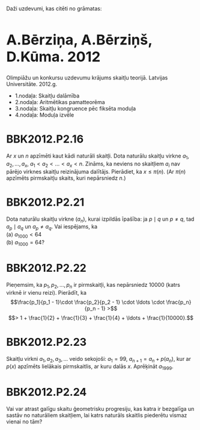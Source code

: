 # &nbsp;

<p>Daži uzdevumi, kas citēti no grāmatas:</p>

<h1 style="font-size:28pt">A.Bērziņa, A.Bērziņš, D.Kūma. 2012</h1>

<p>Olimpiāžu un konkursu uzdevumu krājums skaitļu teorijā. Latvijas 
Universitāte. 2012.g.</p>


* 1.nodaļa: Skaitļu dalāmība
* <blue>2.nodaļa: Aritmētikas pamatteorēma</blue>
* 3.nodaļa: Skaitļu kongruence pēc fiksēta moduļa
* 4.nodaļa: Moduļa izvēle


# <lo-sample/> BBK2012.P2.16

Ar $x$ un $n$ apzīmēti kaut kādi naturāli skaitļi.
Dota naturālu skaitļu virkne $a_1,a_2,\ldots,a_x$, 
$a_1 < a_2 < \ldots < a_x < n$. 
Zināms, ka neviens no skaitļiem $a_i$ nav pārējo virknes 
skaitļu reizinājuma dalītājs. Pierādiet, ka $x \leq \pi(n)$. 
(Ar $\pi(n)$ apzīmēts pirmskaitļu skaits, kuri nepārsniedz $n$.)

<!--
questionType=Prove.ForAll
-->


# <lo-sample/> BBK2012.P2.21

Dota naturālu skaitļu virkne $(a_n)$, kurai izpildās īpašība:
ja $p \mid q$ un $p \neq q$, tad $a_p \mid a_q$ un 
$a_p \neq a_q$. Vai iespējams, ka  
(a) $a_{1000} < 64$  
(b) $a_{1000} = 64$?

<!--
questionType=ProveDisprove.Exists
-->


# <lo-sample/> BBK2012.P2.22

Pieņemsim, ka $p_1,p_2,\ldots,p_n$ ir pirmskaitļi, kas nepārsniedz
$10000$ (katrs virknē ir vienu reizi). Pierādīt, ka 
$$\frac{p_1}{p_1 - 1}\cdot \frac{p_2}{p_2 - 1} \cdot \ldots
\cdot \frac{p_n}{p_n - 1} >$$
$$> 1 + \frac{1}{2} + \frac{1}{3} + 
\frac{1}{4} + \ldots + \frac{1}{10000}.$$

<!--
questionType=Prove.ForAll
-->


# <lo-sample/> BBK2012.P2.23

Skaitļu virkni $a_1,a_2,a_3,\ldots$ veido sekojoši: 
$a_1 = 99$, $a_{n+1} = a_n + p(a_n)$, kur
ar $p(x)$ apzīmēts lielākais pirmskaitlis, ar kuru dalās $x$. 
Aprēķināt $a_{1999}$. 

<!--
questionType=Find.Only
-->


# <lo-sample/> BBK2012.P2.24

Vai var atrast galīgu skaitu ģeometrisku progresiju, 
kas katra ir bezgalīga un sastāv no naturāliem skaitļiem, 
lai katrs naturāls skaitlis piederētu vismaz vienai no tām?

<!--
questionType=ProveDisprove.Exists
seeAlso=BBK2012.P1.52
-->

